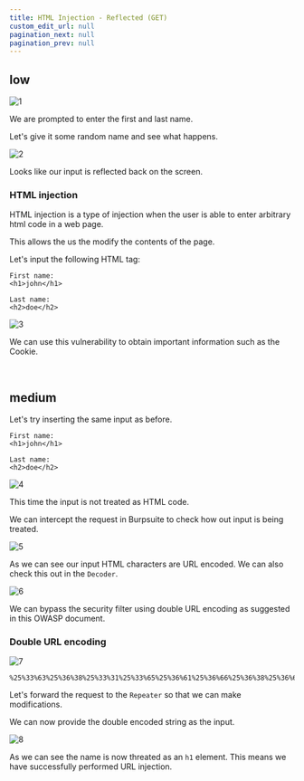 ```yaml
---
title: HTML Injection - Reflected (GET)
custom_edit_url: null
pagination_next: null
pagination_prev: null
---
```



## low

![1](https://github.com/Knign/Write-ups/assets/110326359/33af387c-2969-4635-9aee-5657a227942d)

We are prompted to enter the first and last name.

Let's give it some random name and see what happens.

![2](https://github.com/Knign/Write-ups/assets/110326359/4cd74667-4027-4f04-96d5-a718f912a1f0)

Looks like our input is reflected back on the screen.

### HTML injection
HTML injection is a type of injection when the user is able to enter arbitrary html code in a web page.

This allows the us the modify the contents of the page.

Let's input the following HTML tag:
```
First name: 
<h1>john</h1>

Last name: 
<h2>doe</h2>
```

![3](https://github.com/Knign/Write-ups/assets/110326359/99ec84b6-b937-44f0-b5d3-cb5c592e5161)

We can use this vulnerability to obtain important information such as the Cookie.

&nbsp;

## medium
Let's try inserting the same input as before.
```
First name: 
<h1>john</h1>

Last name: 
<h2>doe</h2>
```

![4](https://github.com/Knign/Write-ups/assets/110326359/09395e51-146c-491b-b5de-1c7af1c55dcb)

This time the input is not treated as HTML code. 

We can intercept the request in Burpsuite to check how out input is being treated.

![5](https://github.com/Knign/Write-ups/assets/110326359/77db24e2-c582-4604-ac0e-6a350ce38f1d)

As we can see our input HTML characters are URL encoded. We can also check this out in the `Decoder`.

![6](https://github.com/Knign/Write-ups/assets/110326359/e4b7c57d-db49-44d6-ab3e-477d14e4ab44)

We can bypass the security filter using double URL encoding as suggested in this OWASP document.

### Double URL encoding

![7](https://github.com/Knign/Write-ups/assets/110326359/47ba146f-95d0-424a-ae87-736febf3c769)

```
%25%33%63%25%36%38%25%33%31%25%33%65%25%36%61%25%36%66%25%36%38%25%36%65%25%33%63%25%32%66%25%36%38%25%33%31%25%33%65
```
Let's forward the request to the `Repeater` so that we can make modifications. 

We can now provide the double encoded string as the input.

![8](https://github.com/Knign/Write-ups/assets/110326359/1c95ee65-323a-4189-8e4e-a09f45a8e43e)

As we can see the name is now threated as an `h1` element. This means we have successfully performed URL injection.
